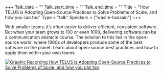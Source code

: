+++
Talk_date = ""
Talk_start_time = ""
Talk_end_time = ""
Title = "How TELUS is Adopting Open-Source Practices to Solve Problems of Scale, and how you can too"
Type = "talk"
Speakers = ["wasim-hossain"]
+++

With smaller teams, it’s often easier to deliver efficient, consistent software. But when your team grows to 100 or even 1000, delivering software can be a communication obstacle course. The solution to this lies in the open-source world, where 1000s of developers produce some of the best software on the planet. Learn about open-source best practices and how to apply them within your own teams.

<a href="https://assets.devopsdays.org/events/2019/toronto/WasimHossain_InnerSource_Lg.jpg" target="_blank"><img src="https://assets.devopsdays.org/events/2019/toronto/WasimHossain_InnerSource.png" alt="Graphic Recording How TELUS is Adopting Open-Source Practices to Solve Problems of Scale, and how you can too" /></a>